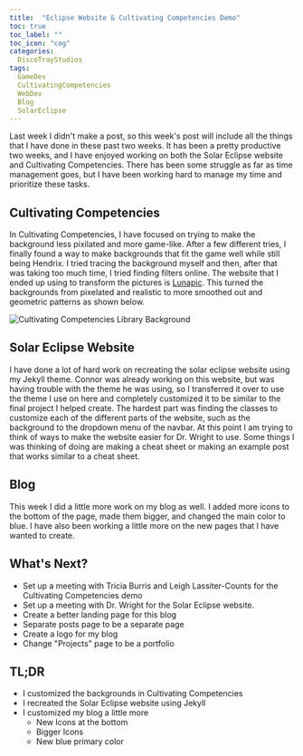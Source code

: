 ```yaml
---
title:  "Eclipse Website & Cultivating Competencies Demo"
toc: true
toc_label: ""
toc_icon: "cog"
categories:
  DiscoTrayStudios
tags:
  GameDev
  CultivatingCompetencies
  WebDev
  Blog
  SolarEclipse
---
```


Last week I didn't make a post, so this week's post will include all the things that I have done in these past two weeks.
It has been a pretty productive two weeks, and I have enjoyed working on both the Solar Eclipse website and Cultivating Competencies.
There has been some struggle as far as time management goes, but I have been working hard to manage my time and prioritize these tasks.

## Cultivating Competencies

In Cultivating Competencies, I have focused on trying to make the background less pixilated and more game-like.
After a few different tries, I finally found a way to make backgrounds that fit the game well while still being Hendrix.
I tried tracing the background myself and then, after that was taking too much time, I tried finding filters online.
The website that I ended up using to transform the pictures is [Lunapic](https://www4.lunapic.com/editor/).
This turned the backgrounds from pixelated and realistic to more smoothed out and geometric patterns as shown below.

![Cultivating Competencies Library Background](/blog/assets/img/dts/gamedev/cc_library.jpg)

## Solar Eclipse Website

I have done a lot of hard work on recreating the solar eclipse website using my Jekyll theme.
Connor was already working on this website, but was having trouble with the theme he was using,
so I transferred it over to use the theme I use on here and completely customized it to be similar to the final project I helped create.
The hardest part was finding the classes to customize each of the different parts of the website,
such as the background to the dropdown menu of the navbar.
At this point I am trying to think of ways to make the website easier for Dr. Wright to use.
Some things I was thinking of doing are making a cheat sheet or making an example post that works similar to a cheat sheet.

## Blog

This week I did a little more work on my blog as well.
I added more icons to the bottom of the page, made them bigger, and changed the main color to blue.
I have also been working a little more on the new pages that I have wanted to create.

## What's Next?

- Set up a meeting with Tricia Burris and Leigh Lassiter-Counts for the Cultivating Competencies demo
- Set up a meeting with Dr. Wright for the Solar Eclipse website.
- Create a better landing page for this blog
- Separate posts page to be a separate page
- Create a logo for my blog
- Change "Projects" page to be a portfolio

## TL;DR

- I customized the backgrounds in Cultivating Competencies
- I recreated the Solar Eclipse website using Jekyll
- I customized my blog a little more
  - New Icons at the bottom
  - Bigger Icons
  - New blue primary color
